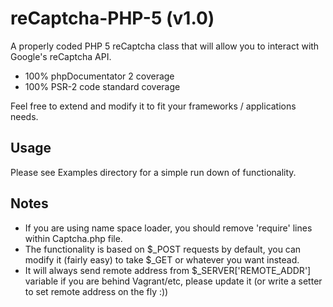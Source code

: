 reCaptcha-PHP-5 (v1.0)
==========================

A properly coded PHP 5 reCaptcha class that will allow you to interact with Google's
reCaptcha API.

* 100% phpDocumentator 2 coverage
* 100% PSR-2 code standard coverage

Feel free to extend and modify it to fit your frameworks / applications needs.

Usage
-----

Please see Examples directory for a simple run down of functionality.

Notes
-----

- If you are using name space loader, you should remove 'require' lines within Captcha.php file. 
- The functionality is based on $_POST requests by default, you can modify it (fairly easy) to take
$_GET or whatever you want instead.
- It will always send remote address from $_SERVER['REMOTE_ADDR'] variable if you are behind Vagrant/etc, please update it
(or write a setter to set remote address on the fly :))
